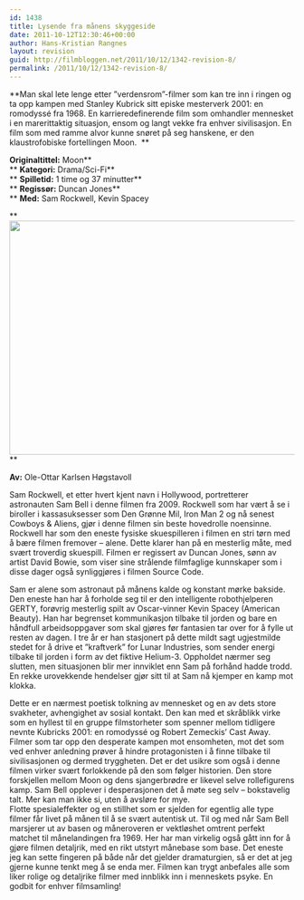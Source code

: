```yaml
---
id: 1438
title: Lysende fra månens skyggeside
date: 2011-10-12T12:30:46+00:00
author: Hans-Kristian Rangnes
layout: revision
guid: http://filmbloggen.net/2011/10/12/1342-revision-8/
permalink: /2011/10/12/1342-revision-8/
---
```

**Man skal lete lenge etter ”verdensrom”-filmer som kan tre inn i ringen og ta opp kampen med Stanley Kubrick sitt episke mesterverk 2001: en romodyssé fra 1968. En karrieredefinerende film som omhandler mennesket i en marerittaktig situasjon, ensom og langt vekke fra enhver sivilisasjon. En film som med ramme alvor kunne snøret på seg hanskene, er den klaustrofobiske fortellingen Moon.  **

**<!--more-->**

**Originaltittel:** Moon**  
** **Kategori:** Drama/Sci-Fi**  
** **Spilletid:** 1 time og 37 minutter**  
** **Regissør:** Duncan Jones**  
** **Med:** Sam Rockwell, Kevin Spacey

**  
<a href="http://filmbloggen.net/2011/10/07/lysende-fra-manens-skyggeside/7f4a8613674f0cb053355e01a634a5bd/" rel="attachment wp-att-1343"><img class="alignnone size-large wp-image-1343" src="http://filmbloggen.net/wp-content/uploads//2011/10/7f4a8613674f0cb053355e01a634a5bd-620x413.jpg" alt="" width="620" height="413" /><br /> </a>**

**Av:** Ole-Ottar Karlsen Høgstavoll

Sam Rockwell, et etter hvert kjent navn i Hollywood, portretterer astronauten Sam Bell i denne filmen fra 2009. Rockwell som har vært å se i biroller i kassasuksesser som Den Grønne Mil, Iron Man 2 og nå senest Cowboys & Aliens, gjør i denne filmen sin beste hovedrolle noensinne. Rockwell har som den eneste fysiske skuespilleren i filmen en stri tørn med å bære filmen fremover – alene. Dette klarer han på en mesterlig måte, med svært troverdig skuespill. Filmen er regissert av Duncan Jones, sønn av artist David Bowie, som viser sine strålende filmfaglige kunnskaper som i disse dager også synliggjøres i filmen Source Code.

Sam er alene som astronaut på månens kalde og konstant mørke bakside. Den eneste han har å forholde seg til er den intelligente robothjelperen GERTY, forøvrig mesterlig spilt av Oscar-vinner Kevin Spacey (American Beauty). Han har begrenset kommunikasjon tilbake til jorden og bare en håndfull arbeidsoppgaver som skal gjøres før fantasien tar over for å fylle ut resten av dagen. I tre år er han stasjonert på dette mildt sagt ugjestmilde stedet for å drive et ”kraftverk” for Lunar Industries, som sender energi tilbake til jorden i form av det fiktive Helium-3. Oppholdet nærmer seg slutten, men situasjonen blir mer innviklet enn Sam på forhånd hadde trodd. En rekke urovekkende hendelser gjør sitt til at Sam nå kjemper en kamp mot klokka.

Dette er en nærmest poetisk tolkning av mennesket og en av dets store svakheter, avhengighet av sosial kontakt. Den kan med et skråblikk virke som en hyllest til en gruppe filmstorheter som spenner mellom tidligere nevnte Kubricks 2001: en romodyssé og Robert Zemeckis’ Cast Away. Filmer som tar opp den desperate kampen mot ensomheten, mot det som ved enhver anledning prøver å hindre protagonisten i å finne tilbake til sivilisasjonen og dermed tryggheten. Det er det usikre som også i denne filmen virker svært forlokkende på den som følger historien. Den store forskjellen mellom Moon og dens sjangerbrødre er likevel selve rollefigurens kamp. Sam Bell opplever i desperasjonen det å møte seg selv – bokstavelig talt. Mer kan man ikke si, uten å avsløre for mye.  
Flotte spesialeffekter og en stillhet som er sjelden for egentlig alle type filmer får livet på månen til å se svært autentisk ut. Til og med når Sam Bell marsjerer ut av basen og måneroveren er vektløshet omtrent perfekt matchet til månelandingen fra 1969. Her har man virkelig også gått inn for å gjøre filmen detaljrik, med en rikt utstyrt månebase som base. Det eneste jeg kan sette fingeren på både når det gjelder dramaturgien, så er det at jeg gjerne kunne tenkt meg å se enda mer. Filmen kan trygt anbefales alle som liker rolige og detaljrike filmer med innblikk inn i menneskets psyke. En godbit for enhver filmsamling!